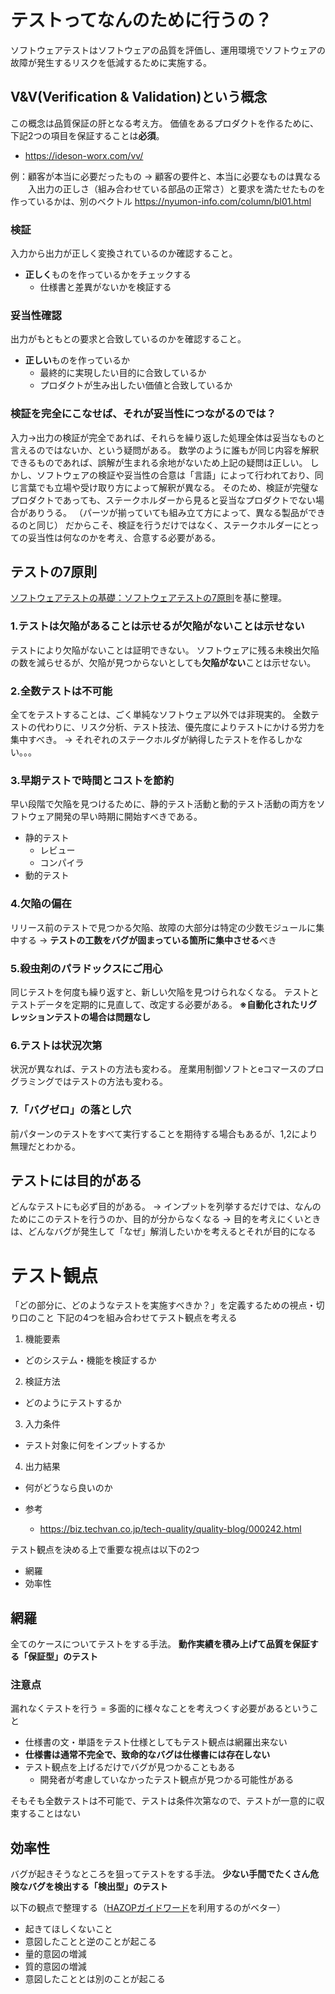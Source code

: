 # テストってなんのために行うの？
ソフトウェアテストはソフトウェアの品質を評価し、運用環境でソフトウェアの故障が発生するリスクを低減するために実施する。

## V&V(Verification & Validation)という概念
この概念は品質保証の肝となる考え方。
価値をあるプロダクトを作るために、下記2つの項目を保証することは**必須**。

- https://ideson-worx.com/vv/

例：顧客が本当に必要だったもの
    -> 顧客の要件と、本当に必要なものは異なる
    　　入出力の正しさ（組み合わせている部品の正常さ）と要求を満たせたものを作っているかは、別のベクトル
    https://nyumon-info.com/column/bl01.html

### 検証
入力から出力が正しく変換されているのか確認すること。
- **正しく**ものを作っているかをチェックする
  - 仕様書と差異がないかを検証する

### 妥当性確認
出力がもともとの要求と合致しているのかを確認すること。
- **正しい**ものを作っているか
  - 最終的に実現したい目的に合致しているか
  - プロダクトが生み出したい価値と合致しているか

### 検証を完全にこなせば、それが妥当性につながるのでは？
入力->出力の検証が完全であれば、それらを繰り返した処理全体は妥当なものと言えるのではないか、という疑問がある。
数学のように誰もが同じ内容を解釈できるものであれば、誤解が生まれる余地がないため上記の疑問は正しい。
しかし、ソフトウェアの検証や妥当性の合意は「言語」によって行われており、同じ言葉でも立場や受け取り方によって解釈が異なる。
そのため、検証が完璧なプロダクトであっても、ステークホルダーから見ると妥当なプロダクトでない場合がありうる。
（パーツが揃っていても組み立て方によって、異なる製品ができるのと同じ）
だからこそ、検証を行うだけではなく、ステークホルダーにとっての妥当性は何なのかを考え、合意する必要がある。

## テストの7原則
[ソフトウェアテストの基礎：ソフトウェアテストの7原則](https://appkitbox.com/testkit/knowledge/test/20121112-8#:~:text=%E3%82%BD%E3%83%95%E3%83%88%E3%82%A6%E3%82%A7%E3%82%A2%E3%83%86%E3%82%B9%E3%83%88%E3%81%A8%E3%81%84%E3%81%86%E6%8A%80%E8%A1%93%E5%88%86%E9%87%8E,%E3%81%AE%E3%81%8B%E3%82%92%E8%80%83%E5%AF%9F%E3%81%97%E3%81%BE%E3%81%99%E3%80%82)を基に整理。

### 1.テストは欠陥があることは示せるが欠陥がないことは示せない
テストにより欠陥がないことは証明できない。
ソフトウェアに残る未検出欠陥の数を減らせるが、欠陥が見つからないとしても**欠陥がない**ことは示せない。

### 2.全数テストは不可能
全てをテストすることは、ごく単純なソフトウェア以外では非現実的。
全数テストの代わりに、リスク分析、テスト技法、優先度によりテストにかける労力を集中すべき。
-> それぞれのステークホルダが納得したテストを作るしかない。。。

### 3.早期テストで時間とコストを節約
早い段階で欠陥を見つけるために、静的テスト活動と動的テスト活動の両方をソフトウェア開発の早い時期に開始すべきである。
* 静的テスト
  * レビュー
  * コンパイラ
* 動的テスト

### 4.欠陥の偏在
リリース前のテストで見つかる欠陥、故障の大部分は特定の少数モジュールに集中する
-> **テストの工数をバグが固まっている箇所に集中させる**べき

### 5.殺虫剤のパラドックスにご用心
同じテストを何度も繰り返すと、新しい欠陥を見つけられなくなる。
テストとテストデータを定期的に見直して、改定する必要がある。
**※自動化されたリグレッションテストの場合は問題なし**

### 6.テストは状況次第
状況が異なれば、テストの方法も変わる。
産業用制御ソフトとeコマースのプログラミングではテストの方法も変わる。

### 7.「バグゼロ」の落とし穴
前パターンのテストをすべて実行することを期待する場合もあるが、1,2により無理だとわかる。

## テストには目的がある
どんなテストにも必ず目的がある。
-> インプットを列挙するだけでは、なんのためにこのテストを行うのか、目的が分からなくなる
-> 目的を考えにくいときは、どんなバグが発生して「なぜ」解消したいかを考えるとそれが目的になる

# テスト観点
「どの部分に、どのようなテストを実施すべきか？」を定義するための視点・切り口のこと
下記の4つを組み合わせてテスト観点を考える
1. 機能要素
  - どのシステム・機能を検証するか
2. 検証方法
  - どのようにテストするか
3. 入力条件
  - テスト対象に何をインプットするか
4. 出力結果
  - 何がどうなら良いのか

- 参考
  - https://biz.techvan.co.jp/tech-quality/quality-blog/000242.html

テスト観点を決める上で重要な視点は以下の2つ
- 網羅
- 効率性

## 網羅
全てのケースについてテストをする手法。
**動作実績を積み上げて品質を保証する「保証型」のテスト**

### 注意点
漏れなくテストを行う = 多面的に様々なことを考えつくす必要があるということ
- 仕様書の文・単語をテスト仕様としてもテスト観点は網羅出来ない
- **仕様書は通常不完全で、致命的なバグは仕様書には存在しない**
- テスト観点を上げるだけでバグが見つかることもある
  - 開発者が考慮していなかったテスト観点が見つかる可能性がある

そもそも全数テストは不可能で、テストは条件次第なので、テストが一意的に収束することはない

## 効率性
バグが起きそうなところを狙ってテストをする手法。
**少ない手間でたくさん危険なバグを検出する「検出型」のテスト**

以下の観点で整理する（[HAZOPガイドワード](http://hazop.jp/hazop_basic.html)を利用するのがベター）
- 起きてほしくないこと
- 意図したことと逆のことが起こる
- 量的意図の増減
- 質的意図の増減
- 意図したこととは別のことが起こる
